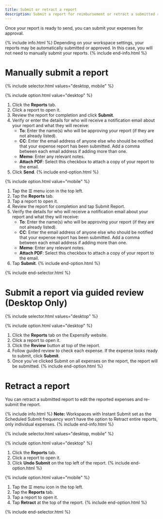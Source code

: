 ```yaml
---
title: Submit or retract a report
description: Submit a report for reimbursement or retract a submitted report to make corrections
---
```

<div id="expensify-classic" markdown="1">

Once your report is ready to send, you can submit your expenses for approval.

{% include info.html %}
Depending on your workspace settings, your reports may be automatically submitted or approved. In this case, you will not need to manually submit your reports. 
{% include end-info.html %}

# Manually submit a report

{% include selector.html values="desktop, mobile" %}

{% include option.html value="desktop" %}
1. Click the **Reports** tab.
2. Click a report to open it.
3. Review the report for completion and click **Submit**. 
4. Verify or enter the details for who will receive a notification email about your report and what they will receive: 
   - **To**: Enter the name(s) who will be approving your report (if they are not already listed). 
   - **CC**: Enter the email address of anyone else who should be notified that your expense report has been submitted. Add a comma between each email address if adding more than one. 
   - **Memo**: Enter any relevant notes. 
   - **Attach PDF**: Select this checkbox to attach a copy of your report to the email. 
5. Click **Send**.
{% include end-option.html %}

{% include option.html value="mobile" %}
1. Tap the ☰ menu icon in the top left.
2. Tap the **Reports** tab. 
3. Tap a report to open it. 
4. Review the report for completion and tap Submit Report.
5. Verify the details for who will receive a notification email about your report and what they will receive: 
   - **To**: Enter the name(s) who will be approving your report (if they are not already listed). 
   - **CC**: Enter the email address of anyone else who should be notified that your expense report has been submitted. Add a comma between each email address if adding more than one. 
   - **Memo**: Enter any relevant notes. 
   - **Attach PDF**: Select this checkbox to attach a copy of your report to the email. 
6. Tap **Submit**.
{% include end-option.html %}

{% include end-selector.html %}

# Submit a report via guided review (Desktop Only)

{% include selector.html values="desktop" %}

{% include option.html value="desktop" %}
1. Click the **Reports** tab on the Expensify website.
2. Click a report to open it.
3. Click the **Review** button at top of the report.
4. Follow guided review to check each expense. If the expense looks ready to submit, click **Submit**.
5. Once you've clicked Submit on all expenses on the report, the report will be submitted.
{% include end-option.html %}

# Retract a report

You can retract a submitted report to edit the reported expenses and re-submit the report. 

{% include info.html %}
**Note:** Workspaces with Instant Submit set as the Scheduled Submit frequency won’t have the option to Retract entire reports, only individual expenses.
{% include end-info.html %}

{% include selector.html values="desktop, mobile" %}

{% include option.html value="desktop" %}
1. Click the **Reports** tab.
2. Click a report to open it.
3. Click **Undo Submit** on the top left of the report.
{% include end-option.html %}

{% include option.html value="mobile" %}
1. Tap the ☰ menu icon in the top left.
2. Tap the **Reports** tab. 
3. Tap a report to open it. 
4. Tap **Retract** at the top of the report.
{% include end-option.html %}

{% include end-selector.html %}

</div>
